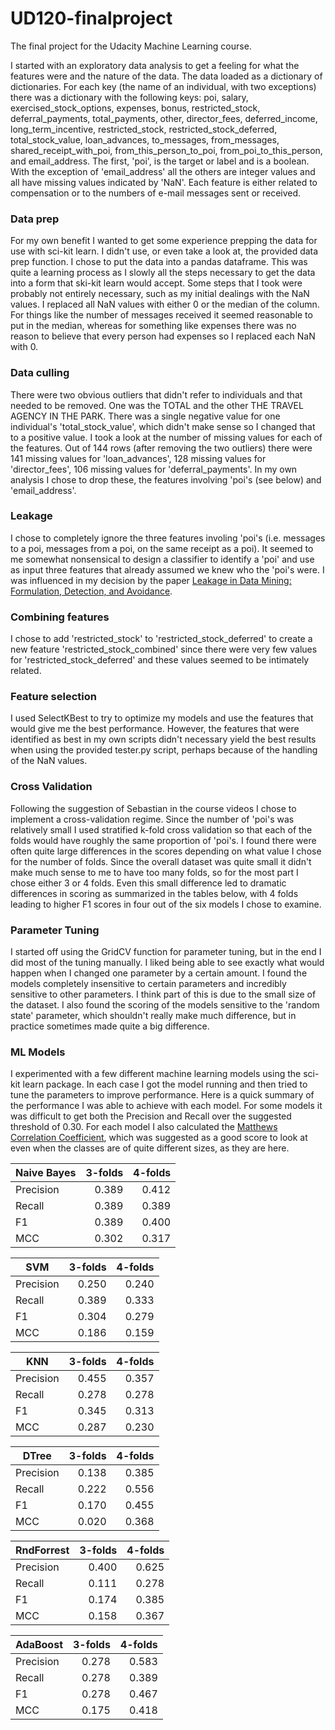 # UD120-finalproject
The final project for the Udacity Machine Learning course.

I started with an exploratory data analysis to get a feeling for what the features were and the nature of the data. The data loaded as a dictionary of dictionaries. For each key (the name of an individual, with two exceptions) there was a dictionary with the following keys:
poi, 
salary, 
exercised_stock_options, 
expenses, 
bonus, 
restricted_stock, 
deferral_payments, 
total_payments, 
other, 
director_fees, 
deferred_income, 
long_term_incentive, 
restricted_stock, 
restricted_stock_deferred, 
total_stock_value, 
loan_advances, 
to_messages, 
from_messages, 
shared_receipt_with_poi, 
from_this_person_to_poi, 
from_poi_to_this_person, 
and email_address. 
The first, 'poi', is the target or label and is a boolean. With the exception of 'email_address' all the others are integer values and all have missing values indicated by 'NaN'. Each feature is either related to compensation or to the numbers of e-mail messages sent or received.


### Data prep
For my own benefit I wanted to get some experience prepping the data for use with sci-kit learn. I didn't use, or even take a look at, the provided data prep function. I chose to put the data into a pandas dataframe. This was quite a learning process as I slowly all the steps necessary to get the data into a form that ski-kit learn would accept. Some steps that I took were probably not entirely necessary, such as my initial dealings with the NaN values. I replaced all NaN values with either 0 or the median of the column. For things like the number of messages received it seemed reasonable to put in the median, whereas for something like expenses there was no reason to believe that every person had expenses so I replaced each NaN with 0.

### Data culling
There were two obvious outliers that didn't refer to individuals and that needed to be removed. One was the TOTAL and the other THE TRAVEL AGENCY IN THE PARK. There was a single negative value for one individual's 'total_stock_value', which didn't make sense so I changed that to a positive value. I took a look at the number of missing values for each of the features. Out of 144 rows (after removing the two outliers) there were 141 missing values for 'loan_advances', 128 missing values for 'director_fees', 106 missing values for 'deferral_payments'. In my own analysis I chose to drop these, the features involving 'poi's (see below) and 'email_address'.

### Leakage
I chose to completely ignore the three features involing 'poi's (i.e. messages to a poi, messages from a poi, on the same receipt as a poi). It seemed to me somewhat nonsensical to design a classifier to identify a 'poi' and use as input three features that already assumed we knew who the 'poi's were. I was influenced in my decision by the paper [Leakage in Data Mining: Formulation, Detection, and Avoidance](http://goo.gl/PyRkQy).

### Combining features
I chose to add 'restricted_stock' to 'restricted_stock_deferred' to create a new feature 'restricted_stock_combined' since there were very few values for 'restricted_stock_deferred' and these values seemed to be intimately related.

### Feature selection
I used SelectKBest to try to optimize my models and use the features that would give me the best performance. However, the features that were identified as best in my own scripts didn't necessary yield the best results when using the provided tester.py script, perhaps because of the handling of the NaN values.

### Cross Validation
Following the suggestion of Sebastian in the course videos I chose to implement a cross-validation regime. Since the number of 'poi's was relatively small I used stratified k-fold cross validation so that each of the folds would have roughly the same proportion of 'poi's. I found there were often quite large differences in the scores depending on what value I chose for the number of folds. Since the overall dataset was quite small it didn't make much sense to me to have too many folds, so for the most part I chose either 3 or 4 folds. Even this small difference led to dramatic differences in scoring as summarized in the tables below, with 4 folds leading to higher F1 scores in four out of the six models I chose to examine.

### Parameter Tuning
I started off using the GridCV function for parameter tuning, but in the end I did most of the tuning manually. I liked being able to see exactly what would happen when I changed one parameter by a certain amount. I found the models completely insensitive to certain parameters and incredibly sensitive to other parameters. I think part of this is due to the small size of the dataset. I also found the scoring of the models sensitive to the 'random state' parameter, which shouldn't really make much difference, but in practice sometimes made quite a big difference.

### ML Models
I experimented with a few different machine learning models using the sci-kit learn package. In each case I got the model running and then tried to tune the parameters to improve performance. Here is a quick summary of the performance I was able to achieve with each model. For some models it was difficult to get both the Precision and Recall over the suggested threshold of 0.30. For each model I also calculated the [Matthews Correlation Coefficient](https://en.wikipedia.org/wiki/Matthews_correlation_coefficient), which was suggested as a good score to look at even when the classes are of quite different sizes, as they are here.

| Naive Bayes   | 3-folds       | 4-folds       |
| ------------- | -------------:| -------------:|
| Precision     | 0.389         | 0.412         |
| Recall        | 0.389         | 0.389         |
| F1            | 0.389         | 0.400         |
| MCC           | 0.302         | 0.317         |

| SVM           | 3-folds       | 4-folds       |
| ------------- | -------------:| -------------:|
| Precision     | 0.250         | 0.240         |
| Recall        | 0.389         | 0.333         |
| F1            | 0.304         | 0.279        |
| MCC           | 0.186         | 0.159         |

| KNN           | 3-folds       | 4-folds       |
| ------------- | -------------:| -------------:|
| Precision     | 0.455         | 0.357         |
| Recall        | 0.278         | 0.278         |
| F1            | 0.345         | 0.313         |
| MCC           | 0.287         | 0.230         |

| DTree         | 3-folds       | 4-folds       |
| ------------- | -------------:| -------------:|
| Precision     | 0.138         | 0.385         |
| Recall        | 0.222         | 0.556         |
| F1            | 0.170         | 0.455         |
| MCC           | 0.020         | 0.368         |

| RndForrest    | 3-folds       | 4-folds       |
| ------------- | -------------:| -------------:|
| Precision     | 0.400         | 0.625         |
| Recall        | 0.111         | 0.278         |
| F1            | 0.174         | 0.385         |
| MCC           | 0.158         | 0.367         |

| AdaBoost      | 3-folds       | 4-folds       |
| ------------- | -------------:| -------------:|
| Precision     | 0.278         | 0.583         |
| Recall        | 0.278         | 0.389         |
| F1            | 0.278         | 0.467         |
| MCC           | 0.175         | 0.418         |
